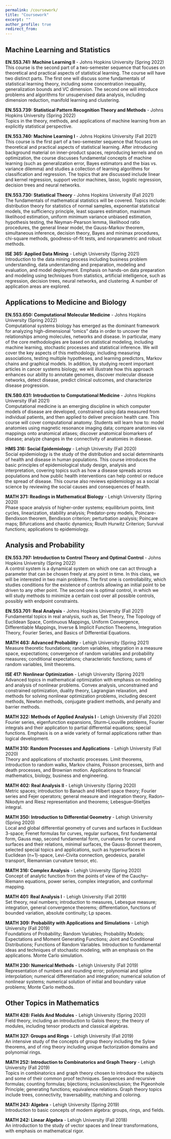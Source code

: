 ```yaml
---
permalink: /coursework/
title: "Coursework"
excerpt: ""
author_profile: true
redirect_from:
---
```

## Machine Learning and Statistics

**EN.553.741: Machine Learning II** - Johns Hopkins University (Spring 2022) <br>
This course is the second part of a two-semester sequence that focuses on theoretical and practical aspects of statistical learning. The course will have two distinct parts. The first one will discuss some fundamentals of statistical learning theory, including some concentration inequality, generalization bounds and VC dimension. The second one will introduce problems and algorithms for unsupervised data analysis, including dimension reduction, manifold learning and clustering.

**EN.553.739: Statistical Pattern Recognition Theory and Methods** - Johns Hopkins University (Spring 2022) <br>
Topics in the theory, methods, and applications of machine learning from an explicitly statistical perspective.

**EN.553.740: Machine Learning I** - Johns Hopkins University (Fall 2021) <br>
This course is the first part of a two-semester sequence that focuses on theoretical and practical aspects of statistical learning. After introducing background material on inner-product spaces, reproducing kernels and on optimization, the course discusses fundamental concepts of machine learning (such as generalization error, Bayes estimators and the bias vs. variance dilemma) and studies a collection of learning algorithms for classification and regression. The topics that are discussed include linear and kernel regression, support vector machines, lasso, logistic regression, decision trees and neural networks.

**EN.553.730: Statistical Theory** - Johns Hopkins University (Fall 2021) <br>
The fundamentals of mathematical statistics will be covered. Topics include: distribution theory for statistics of normal samples, exponential statistical models, the sufficiency principle, least squares estimation, maximum likelihood estimation, uniform minimum variance unbiased estimation, hypothesis testing, the Neyman-Pearson lemma, likelihood ratio procedures, the general linear model, the Gauss-Markov theorem, simultaneous inference, decision theory, Bayes and minimax procedures, chi-square methods, goodness-of-fit tests, and nonparametric and robust methods.

**ISE 365: Applied Data Mining** - Lehigh University (Spring 2021) <br>
Introduction to the data mining process including business problem understanding, data understanding and preparation, modeling and evaluation, and model deployment. Emphasis on hands-on data preparation and modeling using techniques from statistics, artificial intelligence, such as regression, decision trees, neural networks, and clustering. A number of application areas are explored.

## Applications to Medicine and Biology

**EN.553.650: Computational Molecular Medicine** - Johns Hopkins University (Spring 2022) <br>
Computational systems biology has emerged as the dominant framework for analyzing high-dimensional “omics” data in order to uncover the relationships among molecules, networks and disease. In particular, many of the core methodologies are based on statistical modeling, including machine learning, stochastic processes and statistical inference. We will cover the key aspects of this methodology, including measuring associations, testing multiple hypotheses, and learning predictors, Markov chains and graphical models. In addition, by studying recent important articles in cancer systems biology, we will illustrate how this approach enhances our ability to annotate genomes, discover molecular disease networks, detect disease, predict clinical outcomes, and characterize disease progression.

**EN.580.631: Introduction to Computational Medicine** - Johns Hopkins University (Fall 2021) <br>
Computational medicine is an emerging discipline in which computer models of disease are developed, constrained using data measured from individual patients, and then applied to deliver precision health care. This course will cover computational anatomy. Students will learn how to: model anatomies using magnetic resonance imaging data; compare anatomies via mappings onto anatomical atlases; discover anatomical biomarkers of disease; analyze changes in the connectivity of anatomies in disease.

**HMS 316: Social Epidemiology** - Lehigh University (Fall 2020) <br>
Social epidemiology is the study of the distribution and social determinants of health and disease in human populations. This course introduces the basic principles of epidemiological study design, analysis and interpretation, covering topics such as how a disease spreads across populations and how public health interventions can help control or reduce the spread of disease. This course also reviews epidemiology as a social science by reviewing the social causes and consequences of health.

**MATH 371: Readings in Mathematical Biology** - Lehigh University (Spring 2020) <br>
Phase space analysis of higher-order systems; equilibrium points, limit cycles, linearization, stability analysis; Predator-prey models, Poincare-Bendixson theorem, Bendixson criterion; perturbation analysis; Poincare maps; Bifurcations and chaotic dynamics; Routh Hurwitz Criterion; Survival functions; applications to epidemiology.

## Analysis and Probability

**EN.553.797: Introduction to Control Theory and Optimal Control** - Johns Hopkins University (Spring 2022) <br>
A control system is a dynamical system on which one can act through a parameter that can be chosen freely at any point in time. In this class, we will be interested in two main problems. The first one is controllability, which studies conditions for the existence of controls allowing an initial point to be driven to any other point. The second one is optimal control, in which we will study methods to minimize a certain cost over all possible controls, possibly with endpoint constraints.

**EN.553.701: Real Analysis** - Johns Hopkins University (Fall 2021) <br>
Fundamental topics in real analysis, such as, Set Theory, The Topology of Euclidean Space, Continuous Mappings, Uniform Convergence, Differentiable Mappings, Inverse & Implicit Function Theorems, Integration Theory, Fourier Series, and Basics of Differential Equations.

**MATH 463: Advanced Probability** - Lehigh University (Spring 2021) <br>
Measure theoretic foundations; random variables, integration in a measure space, expectations; convergence of random variables and probability measures; conditional expectations; characteristic functions; sums of random variables, limit theorems.

**ISE 417: Nonlinear Optimization** - Lehigh University (Spring 2021) <br>
Advanced topics in mathematical optimization with emphasis on modeling and analysis of nonlinear problems. Convex analysis, unconstrained and constrained optimization, duality theory, Lagrangian relaxation, and methods for solving nonlinear optimization problems, including descent methods, Newton methods, conjugate gradient methods, and penalty and barrier methods.

**MATH 322: Methods of Applied Analysis I** - Lehigh University (Fall 2020) <br>
Fourier series, eigenfunction expansions, Sturm–Liouville problems, Fourier integrals and their application to partial differential equations; special functions. Emphasis is on a wide variety of formal applications rather than logical development.

**MATH 310: Random Processes and Applications** - Lehigh University (Fall 2020) <br>
Theory and applications of stochastic processes. Limit theorems, introduction to random walks, Markov chains, Poisson processes, birth and death processes, and Brownian motion. Applications to financial mathematics, biology, business and engineering.

**MATH 402: Real Analysis II** - Lehigh University (Spring 2020) <br>
Metric spaces; introduction to Banach and Hilbert space theory; Fourier series and Fejer operators; general measure and integration theory, Radon–Nikodym and Riesz representation and theorems; Lebesgue–Stieltjes integral.

**MATH 350: Introduction to Differential Geometry** - Lehigh University (Spring 2020) <br>
Local and global differential geometry of curves and surfaces in Euclidean 3-space; Frenet formulas for curves, regular surfaces, first fundamental form, Gauss map, second fundamental form, curvatures for curves and surfaces and their relations, minimal surfaces, the Gauss-Bonnet theorem, selected special topics and applications, such as hypersurfaces in Euclidean (n+1)-space, Levi-Civita connection, geodesics, parallel transport, Riemannian curvature tensor, etc.

**MATH 316: Complex Analysis** - Lehigh University (Spring 2020) <br>
Concept of analytic function from the points of view of the Cauchy–Riemann equations, power series, complex integration, and conformal mapping.

**MATH 401: Real Analysis I** - Lehigh University (Fall 2019) <br>
Set theory, real numbers; introduction to measures, Lebesgue measure; integration, general convergence theorems; differentiation, functions of bounded variation, absolute continuity; Lp spaces.

**MATH 309: Probability with Applications and Simulations** - Lehigh University (Fall 2019) <br>
Foundations of Probability; Random Variables; Probability Models; Expectations and Moment Generating Functions; Joint and Conditional Distributions; Functions of Random Variables. Introduction to fundamental ideas and techniques of stochastic modeling, with an emphasis on the applications. Monte Carlo simulation.

**MATH 230: Numerical Methods** - Lehigh University (Fall 2019) <br>
Representation of numbers and rounding error; polynomial and spline interpolation; numerical differentiation and integration; numerical solution of nonlinear systems; numerical solution of initial and boundary value problems; Monte Carlo methods.

## Other Topics in Mathematics

**MATH 428: Fields And Modules** - Lehigh University (Spring 2020) <br>
Field theory, including an introduction to Galois theory; the theory of modules, including tensor products and classical algebras.

**MATH 327: Groups and Rings** - Lehigh University (Fall 2019) <br>
An intensive study of the concepts of group theory including the Sylow theorems, and of ring theory including unique factorization domains and polynomial rings.

**MATH 252: Introduction to Combinatorics and Graph Theory** - Lehigh University (Fall 2019) <br>
Topics in combinatorics and graph theory chosen to introduce the subjects and some of their common proof techniques. Sequences and recursive formulas; counting formulas; bijections; inclusion/exclusion; the Pigeonhole Principle; generating functions; equivalence relations. Graph theory topics include trees, connectivity, traversability, matching and coloring.

**MATH 243: Algebra** - Lehigh University (Spring 2019) <br>
Introduction to basic concepts of modern algebra: groups, rings, and fields.

**MATH 242: Linear Algebra** - Lehigh University (Fall 2018) <br>
An introduction to the study of vector spaces and linear transformations, with emphasis on mathematical rigor.
